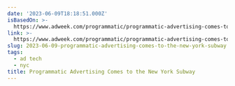 ```yaml
---
date: '2023-06-09T18:18:51.000Z'
isBasedOn: >-
  https://www.adweek.com/programmatic/programmatic-advertising-comes-to-the-new-york-subway/
link: >-
  https://www.adweek.com/programmatic/programmatic-advertising-comes-to-the-new-york-subway/
slug: 2023-06-09-programmatic-advertising-comes-to-the-new-york-subway
tags:
  - ad tech
  - nyc
title: Programmatic Advertising Comes to the New York Subway
---
```


